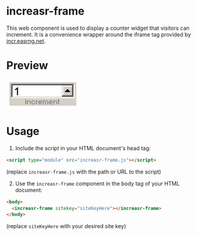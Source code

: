 # increasr-frame

This web component is used to display a counter widget that visitors can increment. It is a convenience wrapper around the iframe tag provided by [incr.easrng.net](https://incr.easrng.net).

# Preview

![component preview](/components/increasr-frame/meta/preview.png)

# Usage

1. Include the script in your HTML document's head tag:

```html
<script type="module" src="increasr-frame.js"></script>
```

(replace `increasr-frame.js` with the path or URL to the script)

2. Use the `increasr-frame` component in the body tag of your HTML document:

```html
<body>
  <increasr-frame sitekey="siteKeyHere"></increasr-frame>
</body>
```

(replace `siteKeyHere` with your desired site key)
